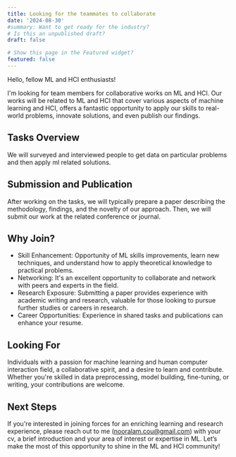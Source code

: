 ```yaml
---
title: Looking for the teammates to collaborate
date: '2024-08-30'
#summary: Want to get ready for the industry?
# Is this an unpublished draft?
draft: false

# Show this page in the Featured widget?
featured: false
---
```

Hello, fellow ML and HCI enthusiasts!

I'm looking for team members for collaborative works on ML and HCI. Our works will be related to ML and HCI that cover various aspects of machine learning and HCI, offers a fantastic opportunity to apply our skills to real-world problems, innovate solutions, and even publish our findings.

## Tasks Overview
We will surveyed and interviewed people to get data on particular problems and then apply ml related solutions. 

## Submission and Publication
After working on the tasks, we will typically prepare a paper describing the methodology, findings, and the novelty of our approach. Then, we will submit our work at the related conference or journal.

## Why Join?

- Skill Enhancement: Opportunity of ML skills improvements, learn new techniques, and understand how to apply theoretical knowledge to practical problems.
- Networking:  It's an excellent opportunity to collaborate and network with peers and experts in the field.
- Research Exposure: Submitting a paper provides experience with academic writing and research, valuable for those looking to pursue further studies or careers in research.
- Career Opportunities: Experience in shared tasks and publications can enhance your resume.

## Looking For 
Individuals with a passion for machine learning and human computer interaction field, a collaborative spirit, and a desire to learn and contribute. Whether you're skilled in data preprocessing, model building, fine-tuning, or writing, your contributions are welcome.

## Next Steps

If you're interested in joining forces for an enriching learning and research experience, please reach out to me (nooralam.cou@gmail.com) with your cv,  a brief introduction and your area of interest or expertise in ML. Let’s make the most of this opportunity to shine in the ML and HCI community!